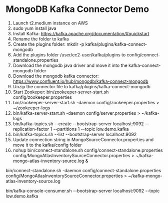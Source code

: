 # MongoDB Kafka Connector Demo

1. Launch t2.medium instance on AWS
2. sudo yum install java
3. Install Kafka: <https://kafka.apache.org/documentation/#quickstart>
4. Rename the folder to kafka
5. Create the plugins folder: mkdir -p kafka/plugins/kafka-connect-mongodb
6. Add the plugins folder /user/ec2-user/kafka/plugins to config/connect-standalone.properties
7. Download the mongodb java driver and move it into the kafka-connect-mongodb folder
8. Download the mongodb kafka connector: <https://www.confluent.io/hub/mongodb/kafka-connect-mongodb>
9. Unzip the connector file to kafka/plugins/kafka-connect-mongodb
10. Start Zookeper: bin/zookeeper-server-start.sh config/zookeeper.properties
11. bin/zookeeper-server-start.sh -daemon config/zookeeper.properties > ~/zookeeper-logs
12. bin/kafka-server-start.sh -daemon config/server.properties > ~/kafka-logs
13. bin/kafka-topics.sh --create --bootstrap-server localhost:9092 --replication-factor 1 --partitions 1 --topic low.demo.kafka
14. bin/kafka-topics.sh --list --bootstrap-server localhost:9092
15. Update connection string in MongoSourceConnector.properties and move it to the kafka/config folder
16. nohup bin/connect-standalone.sh config/connect-standalone.properties config/MongoAtlasInventorySourceConnector.properties > ~/kafka-mongo-atlas-inventory-source.log &

bin/connect-standalone.sh -daemon config/connect-standalone.properties config/MongoAtlasInventorySourceConnector.properties > ~/kafka-mongo-atlas-inventory-source.log

bin/kafka-console-consumer.sh --bootstrap-server localhost:9092 --topic low.demo.kafka